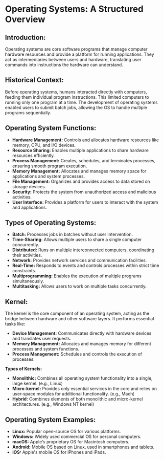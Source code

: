 # Operating Systems: A Structured Overview

## Introduction:

Operating systems are core software programs that manage computer hardware resources and provide a platform for running applications. They act as intermediaries between users and hardware, translating user commands into instructions the hardware can understand.

## Historical Context:

Before operating systems, humans interacted directly with computers, feeding them individual program instructions. This limited computers to running only one program at a time. The development of operating systems enabled users to submit batch jobs, allowing the OS to handle multiple programs sequentially.

## Operating System Functions:

* **Hardware Management:** Controls and allocates hardware resources like memory, CPU, and I/O devices.
* **Resource Sharing:** Enables multiple applications to share hardware resources efficiently.
* **Process Management:** Creates, schedules, and terminates processes, ensuring smooth program execution.
* **Memory Management:** Allocates and manages memory space for applications and system processes.
* **File Management:** Organizes and provides access to data stored on storage devices.
* **Security:** Protects the system from unauthorized access and malicious activities.
* **User Interface:** Provides a platform for users to interact with the system and applications.

## Types of Operating Systems:

* **Batch:** Processes jobs in batches without user intervention.
* **Time-Sharing:** Allows multiple users to share a single computer concurrently.
* **Distributed:** Runs on multiple interconnected computers, coordinating their activities.
* **Network:** Provides network services and communication facilities.
* **Real-Time:** Responds to events and controls processes within strict time constraints.
* **Multiprogramming:** Enables the execution of multiple programs simultaneously.
* **Multitasking:** Allows users to work on multiple tasks concurrently.

## Kernel:

The kernel is the core component of an operating system, acting as the bridge between hardware and other software layers. It performs essential tasks like:

* **Device Management:** Communicates directly with hardware devices and translates user requests.
* **Memory Management:** Allocates and manages memory for different processes and system functions.
* **Process Management:** Schedules and controls the execution of processes.

**Types of Kernels:**

* **Monolithic:** Combines all operating system functionality into a single, large kernel. (e.g., Linux)
* **Micro-kernel:** Provides only essential services in the core and relies on user-space modules for additional functionality. (e.g., Mach)
* **Hybrid:** Combines elements of both monolithic and micro-kernel architectures. (e.g., Windows NT kernel)

## Operating System Examples:

* **Linux:** Popular open-source OS for various platforms.
* **Windows:** Widely used commercial OS for personal computers.
* **macOS:** Apple's proprietary OS for Macintosh computers.
* **Android:** Mobile OS based on Linux, used in smartphones and tablets.
* **iOS:** Apple's mobile OS for iPhones and iPads.

